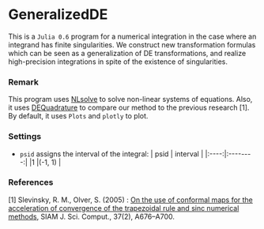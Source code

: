 # GeneralizedDE
This is a `Julia 0.6` program for a numerical integration
in the case where an integrand has finite singularities.
We construct new transformation formulas which can be seen
as a generalization of DE transformations,
and realize high-precision integrations
in spite of the existence of singularities.

### Remark
This program uses [NLsolve](https://github.com/JuliaNLSolvers/NLsolve.jl)
to solve non-linear systems of equations.
Also, it uses [DEQuadrature](https://github.com/MikaelSlevinsky/DEQuadrature.jl)
to compare our method to the previous research [1].
By default, it uses `Plots` and `plotly` to plot.

### Settings
* `psid` assigns the interval of the integral:
| psid | interval |
|:----:|:--------:|
|1     |(-1, 1)   |

### References
[1] Slevinsky, R. M., Olver, S. (2005) :
[On the use of conformal maps for the acceleration of convergence of the trapezoidal rule
and sinc numerical methods](https://epubs.siam.org/doi/10.1137/140978363),
SIAM J. Sci. Comput., 37(2), A676–A700.
